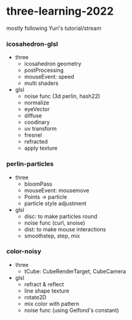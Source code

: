 # three-learning-2022
mostly following Yuri's tutorial/stream

### icosahedron-glsl
- three
    - icosahedron geometry
    - postProcessing
    - mouseEvent: speed
    - multi shaders
- glsl
    - noise func (3d perlin, hash22)
    - normalize
    - eyeVector
    - diffuse
    - coodinary
    - uv transform
    - fresnel
    - refracted
    - apply texture

### perlin-particles
- three
    - bloomPass
    - mouseEvent: mousemove
    - Points -> particle
    - particle style adjustment
- glsl
    - disc: to make particles round
    - noise func (curl, snoise)
    - dist: to make mouse interactions
    - smoothstep, step, mix

### color-noisy
- three
    - tCube: CubeRenderTarget, CubeCamera
- glsl
    - refract & reflect
    - line shape texture
    - rotate2D
    - mix color with pattern
    - noise func (using Gelfond's constant)
